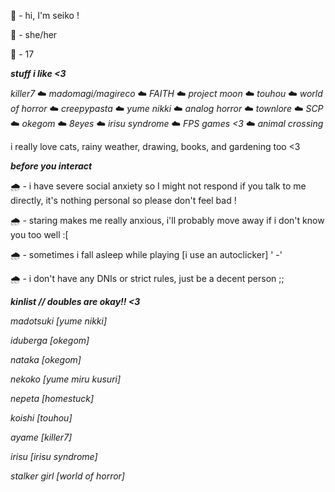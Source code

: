 🌈 - hi, I'm seiko ! 

🌈 - she/her

🌈 - 17




***stuff i like <3***


*killer7* ☁️ *madomagi/magireco* ☁️ *FAITH* ☁️ *project moon* ☁️ *touhou* ☁️ *world of horror* ☁️ *creepypasta* ☁️ *yume nikki* ☁️ *analog horror* ☁️ *townlore* ☁️ *SCP* ☁️ *okegom* ☁️ *8eyes* ☁️ *irisu syndrome* ☁️ *FPS games* *<3* ☁️ *animal crossing*

i really love cats, rainy weather, drawing, books, and gardening too <3

***before you interact***

🌧️ - i have severe social anxiety so I might not respond if you talk to me directly, it's nothing personal so please don't feel bad !

🌧️ - staring makes me really anxious, i'll probably move away if i don't know you too well :[

🌧️ - sometimes i fall asleep while playing [i use an autoclicker] ' -' 

🌧️ - i don't have any DNIs or strict rules, just be a decent person ;;



***kinlist // doubles are okay!! <3***

*madotsuki [yume nikki]*

*iduberga [okegom]*

*nataka [okegom]*

*nekoko [yume miru kusuri]*

*nepeta [homestuck]*

*koishi [touhou]*

*ayame [killer7]*

*irisu [irisu syndrome]*

*stalker girl [world of horror]*
